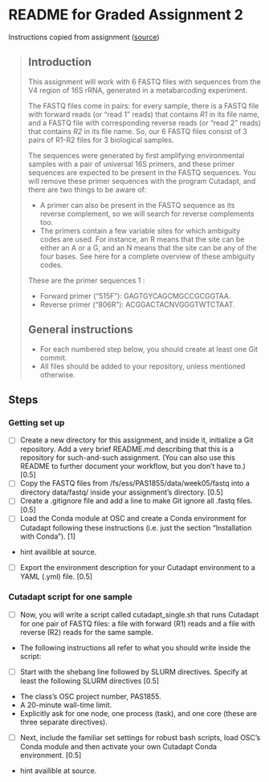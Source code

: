 # README for Graded Assignment 2

Instructions copied from assignment ([source](https://mcic-osu.github.io/pracs-sp21/w06_GA_scripts.html))

> ## Introduction
> 
> This assignment will work with 6 FASTQ files with sequences from the V4 region of 16S rRNA, generated in a metabarcoding experiment.
> 
> The FASTQ files come in pairs: for every sample, there is a FASTQ file with forward reads (or “read 1” reads) that contains _R1_ in its file name, and a FASTQ file with corresponding reverse reads (or “read 2” reads) that contains _R2_ in its file name. So, our 6 FASTQ files consist of 3 pairs of R1-R2 files for 3 biological samples.
> 
> The sequences were generated by first amplifying environmental samples with a pair of universal 16S primers, and these primer sequences are expected to be present in the FASTQ sequences. You will remove these primer sequences with the program Cutadapt, and there are two things to be aware of:
> - A primer can also be present in the FASTQ sequence as its reverse complement, so we will search for reverse complements too.
> - The primers contain a few variable sites for which ambiguity codes are used. For instance, an R means that the site can be either an A or a G, and an N means that the site can be any of the four bases. See here for a complete overview of these ambiguity codes.
> 
> These are the primer sequences 1 :
> - Forward primer (“515F”): GAGTGYCAGCMGCCGCGGTAA.
> - Reverse primer (“806R”): ACGGACTACNVGGGTWTCTAAT.
> 
> ## General instructions
> - For each numbered step below, you should create at least one Git commit.
> - All files should be added to your repository, unless mentioned otherwise.

## Steps

### Getting set up

- [ ] Create a new directory for this assignment, and inside it, initialize a Git repository. Add a very brief README.md describing that this is a repository for such-and-such assignment. (You can also use this README to further document your workflow, but you don’t have to.) [0.5]
- [ ] Copy the FASTQ files from /fs/ess/PAS1855/data/week05/fastq into a directory data/fastq/ inside your assignment’s directory. [0.5]
- [ ] Create a .gitignore file and add a line to make Git ignore all .fastq files. [0.5]
- [ ] Load the Conda module at OSC and create a Conda environment for Cutadapt following these instructions (i.e. just the section “Installation with Conda”). [1]
 - hint availible at source.
- [ ] Export the environment description for your Cutadapt environment to a YAML (.yml) file. [0.5]

### Cutadapt script for one sample

- [ ] Now, you will write a script called cutadapt_single.sh that runs Cutadapt for one pair of FASTQ files: a file with forward (R1) reads and a file with reverse (R2) reads for the same sample.
 - The following instructions all refer to what you should write inside the script:
- [ ] Start with the shebang line followed by SLURM directives. Specify at least the following SLURM directives [0.5]
 - The class’s OSC project number, PAS1855.
 - A 20-minute wall-time limit.
 - Explicitly ask for one node, one process (task), and one core (these are three separate directives).
- [ ] Next, include the familiar set settings for robust bash scripts, load OSC’s Conda module and then activate your own Cutadapt Conda environment. [0.5]
 - hint availible at source.

